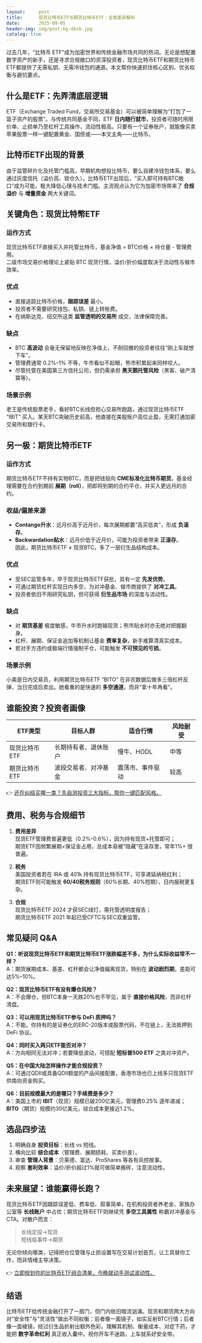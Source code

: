```yaml
---
layout:     post
title:      现货比特币ETF与期货比特币ETF：全面差异解析
date:       2025-09-05
header-img: img/post-bg-desk.jpg
catalog: true
---
```


过去几年，“比特币 ETF”成为加密世界和传统金融市场共同的热词。无论是想配置数字资产的新手，还是寻求合规敞口的资深投资者，现货比特币ETF和期货比特币ETF都提供了无需私钥、无需冷钱包的通道。本文帮你快速抓住核心区别、优劣权衡与避坑要点。

## 什么是ETF：先弄清底层逻辑

ETF（Exchange Traded Fund，交易所交易基金）可以被简单理解为“打包了一篮子资产的股票”。与传统共同基金不同，ETF **日内随行就市**，投资者可随时用限价单、止损单乃至杠杆工具操作，流动性极高。只要有一个证券账户，就能像买卖苹果股票一样一键配置黄金、国债或——本文主角——比特币。

## 比特币ETF出现的背景

由于监管碎片化及托管门槛高，早期机构想投比特币，要么自建冷钱包体系，要么通过灰度信托（溢价高、锁仓久）。比特币ETF出现后，“买入即可持有BTC敞口”成为可能，极大降低心理与技术门槛。主流观点认为它为加密市场带来了 **合规溢价** 与 **增量资金** 两大关键词。

## 关键角色：现货比特幣ETF

### 运作方式  
现货比特币ETF直接买入并托管比特币，基金净值 = BTC价格 × 持仓量 - 管理费用。  
二级市场交易价格理论上紧贴 BTC 现货行情，溢价/折价幅度取决于流动性与做市效率。

### 优点  
- 直接追踪比特币价格，**跟踪误差** 最小。  
- 投资者不需要研究钱包、私钥、链上转账费。  
- 在纳斯达克、纽交所这类 **监管透明的交易所** 成交，法律保障完善。

### 缺点  
- BTC **高波动** 会毫无保留地反映在净值上，不耐回撤的投资者往往“刚上车就想下车”。  
- 管理费通常 0.2%–1% 不等，牛市看似不起眼，熊市积累起来同样咬人。  
- 尽管托管在美国第三方信托公司，但仍需承担 **黑天鹅托管风险**（黑客、破产清算等）。

### 场景示例  
老王是传统股票老手，看好BTC长线但担心交易所跑路，通过现货比特币ETF “IBIT” 买入。某天BTC突破历史前高，他直接在美股账户高位止盈，无需打通加密交易所和银行卡。

## 另一极：期货比特币ETF

### 运作方式  
期货比特币ETF不持有实物BTC，而是把钱投向 **CME标准化比特币期货**。基金经理需要在合约到期前 **展期（roll）**，把即将到期的合约平仓，并买入更远月的合约。  

### 收益/偏差来源  
- **Contango升水**：远月价高于近月价，每次展期都要“高买低卖”，形成 **负滚存**。  
- **Backwardation贴水**：远月价低于近月价，可能为投资者带来 **正滚存**。  
因此，期货比特币ETF ≠ 现货BTC，多了一层衍生品结构成本。

### 优点  
- 受SEC监管多年，早于现货比特币ETF获批，具有一定 **先发优势**。  
- 可通过期货杠杆实现日内多空，为对冲基金、做市商提供了 **对冲工具**。  
- 投资者依旧不用研究私钥，但可获得 **衍生品市场** 的深度与流动性。

### 缺点  
- 对 **期货基差** 极度敏感，牛市升水时跑输现货；熊市贴水时亦无绝对把握翻身。  
- 杠杆、展期、保证金追加等机制让基金 **费率复杂**，新手难算清真实成本。  
- 若对手方违约或极端行情强制平仓，可能触发 **不可预见的亏损**。

### 场景示例  
小美是日内交易员，利用期货比特币ETF “BITO” 在非农数据后做多三倍杠杆反弹，当日完成后卖出。她看重的是快速的 **多空通道**，而非“拿十年再看”。

## 谁能投资？投资者画像

| ETF类型 | 目标人群 | 适合行情 | 风险耐受 |
|---|---|---|---|
| 现货比特币ETF | 长期持有者、退休账户 | 慢牛、HODL | 中等 |
| 期货比特币ETF | 波段交易者、对冲基金 | 震荡市、事件驱动 | 较高 |

👉 [还在纠结买哪一类？先自测投资三大指标，帮你一键匹配风格。](https://okxdog.com/)

## 费用、税务与合规细节

1. **费用差异**  
   现货ETF管理费普遍更低（0.2%–0.6%），因为持有现货+托管即可；  
   期货ETF因频繁展期+保证金占用，总成本易被“隐藏”在滚存里，常年1%+ 很普遍。

2. **税务**  
   美国投资者若在 IRA 或 401k 持有现货比特币ETF，可享递延纳税红利；  
   期货ETF则可能触发 **60/40税务规则**（60%长期、40%短期），日内报税更复杂。

3. **合规**  
   现货比特币ETF 2024 才获SEC绿灯，需托管透明度报告；  
   期货比特币ETF 2021 年起已受CFTC与SEC双重监管。

## 常见疑问 Q&A

**Q1：听说现货比特币ETF和期货比特币ETF涨跌幅差不多，为什么实际收益常不一样？**  
A：期货展期成本、基差、杠杆都会让净值偏离现货，特别在 **波动剧烈期**，差距可达5%–10%。

**Q2：现货比特币ETF有没有爆仓风险？**  
A：不会爆仓，但BTC本身一天跌20%也不罕见，属于 **直接价格风险**，而非杠杆清盘。

**Q3：可以用现货比特币ETF参与 DeFi 质押吗？**  
A：不能。你持有的是证券化的ERC-20版本或股票代码，不在链上，无法抵押到 DeFi 协议。

**Q4：同时买入两只ETF能否对冲？**  
A：方向相同无法对冲；若要降低波动，可搭配 **短标普500 ETF** 之类对冲资产。

**Q5：在中国大陆怎样操作才能合规投资？**  
A：可通过QDII或具备QDII额度的产品间接配置，香港市场也已上线多只现货ETF供南向资金购买。

**Q6：目前规模最大的是哪只？手续费是多少？**  
A：美国上市的 **IBIT**（现货）规模已破200亿美元，管理费0.25% 逐年递减；**BITO**（期货）规模约30亿美元，综合成本更接近1.2%。

## 选品四步法

1. 明确自身 **投资目标**：长线 vs 短线。  
2. 横向比较 **综合成本**（管理费、展期损耗、买卖价差）。  
3. 审查 **管理人背景**：贝莱德、富达、ProShares 等各有风控故事。  
4. 观察 **套利效率**：溢价/折价超过1%就可做简单搬砖，注意流动性。

## 未来展望：谁能赢得长跑？

现货比特币ETF因跟踪误差低、费率低、叙事简单，在机构投资者养老金、家族办公室等 **长线账户** 中占优；期货比特币ETF则继续凭 **多空工具属性** 称霸对冲基金与CTA。对散户而言：

> 长线定投→现货  
> 短线临事件→期货

无论你倾向哪类，记得把仓位管理与止损设置写在交易计划首页，让工具替你工作，而非情绪主导决策。

👉 [立即规划你的比特币ETF组合清单，今晚就动手测试波动性。](https://okxdog.com/)

## 结语

比特币ETF给传统金融打开了一扇门，但门内依旧暗流汹涌。现货和期货两大方向对“安全性”与“灵活性”做出不同权衡：前者像一面镜子，如实反射BTC行情；后者像一面棱镜，经过衍生品折射出额外色彩。理解其机制、衡量成本、对症下药，才能把 **数字革命红利** 真正收入囊中。祝你开车不迷路，上车就系好安全带。
